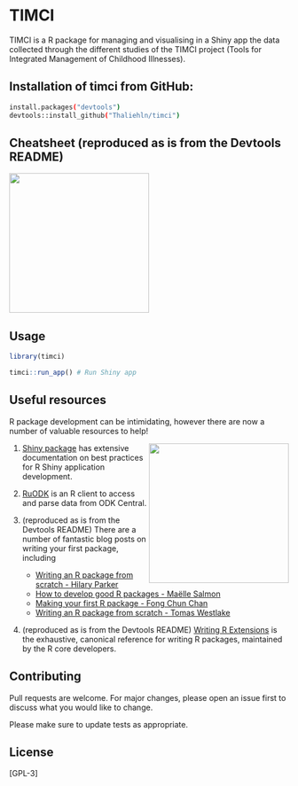 # TIMCI

TIMCI is a R package for managing and visualising in a Shiny app the data collected through the different studies of the TIMCI project (Tools for Integrated Management of Childhood Illnesses).

## Installation of timci from GitHub:
```bash
install.packages("devtools")
devtools::install_github("Thaliehln/timci")
```

## Cheatsheet (reproduced as is from the Devtools README)

<a href="https://rawgit.com/rstudio/cheatsheets/master/package-development.pdf"><img src="https://raw.githubusercontent.com/batpigandme/cheatsheets/1c942c36846559b3e8efbd40d023bc351aeed6ba/pngs/thumbnails/package-development-thumbs.png" height="252"/></a>

## Usage

```R
library(timci)

timci::run_app() # Run Shiny app
```

## Useful resources

R package development can be intimidating, however there are now a number of
valuable resources to help!

<a href="https://shiny.rstudio.com/articles/"><img src="http://r-pkgs.org/images/cover.png" height="252" align = "right"/></a>

1. [Shiny package](https://shiny.rstudio.com/articles/) has extensive documentation on best practices for R Shiny application development.

2. [RuODK](https://docs.ropensci.org/ruODK/) is an R client to access and parse data from ODK Central.

3. (reproduced as is from the Devtools README) There are a number of fantastic blog posts on writing your first package, including
   - [Writing an R package from scratch - Hilary Parker](https://hilaryparker.com/2014/04/29/writing-an-r-package-from-scratch/)
   - [How to develop good R packages - Maëlle Salmon](http://www.masalmon.eu/2017/12/11/goodrpackages/)
   - [Making your first R package - Fong Chun Chan](http://tinyheero.github.io/jekyll/update/2015/07/26/making-your-first-R-package.html)
   - [Writing an R package from scratch - Tomas Westlake](https://r-mageddon.netlify.com/post/writing-an-r-package-from-scratch/)

4. (reproduced as is from the Devtools README) [Writing R Extensions](https://cran.r-project.org/doc/manuals/r-release/R-exts.html) is
   the exhaustive, canonical reference for writing R packages, maintained by the R core developers.

## Contributing
Pull requests are welcome. For major changes, please open an issue first to discuss what you would like to change.

Please make sure to update tests as appropriate.

## License
[GPL-3]